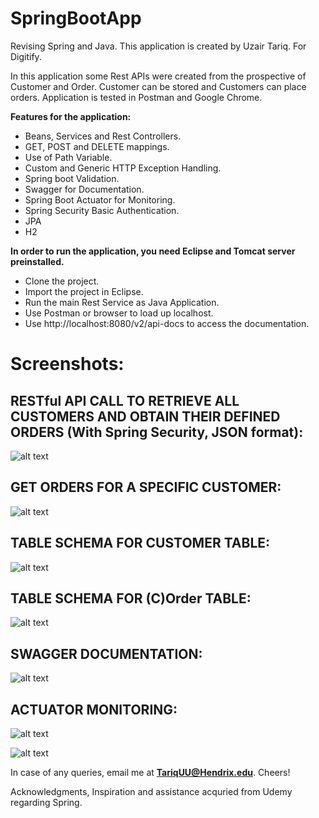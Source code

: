 # SpringBootApp
Revising Spring and Java. 
This application is created by Uzair Tariq. 
For Digitify. 

In this application some Rest APIs were created from the prospective of Customer and Order. Customer can be stored and Customers can place orders.
Application is tested in Postman and Google Chrome. 

**Features for the application:**
- Beans, Services and Rest Controllers.
- GET, POST and DELETE mappings.
- Use of Path Variable.
- Custom and Generic HTTP Exception Handling.
- Spring boot Validation.
- Swagger for Documentation. 
- Spring Boot Actuator for Monitoring.
- Spring Security Basic Authentication. 
- JPA
- H2 

**In order to run the application, you need Eclipse and Tomcat server preinstalled.**
- Clone the project.
- Import the project in Eclipse. 
- Run the main Rest Service as Java Application. 
- Use Postman or browser to load up localhost. 
- Use http://localhost:8080/v2/api-docs to access the documentation. 


# Screenshots:

## RESTful API CALL TO RETRIEVE ALL CUSTOMERS AND OBTAIN THEIR DEFINED ORDERS (With Spring Security, JSON format):

![alt text](https://github.com/uzairrtariq/SpringBootApp/blob/main/Screenshots/CustomerWithOrders.png?raw=true)

## GET ORDERS FOR A SPECIFIC CUSTOMER:

![alt text](https://github.com/uzairrtariq/SpringBootApp/blob/main/Screenshots/Order4Cus.png?raw=true)

## TABLE SCHEMA FOR CUSTOMER TABLE:

![alt text](https://github.com/uzairrtariq/SpringBootApp/blob/main/Screenshots/H2_CUSTOMERTABLE.png?raw=true)

## TABLE SCHEMA FOR (C)Order TABLE:

![alt text](https://github.com/uzairrtariq/SpringBootApp/blob/main/Screenshots/H2_ORDER.png?raw=true)

## SWAGGER DOCUMENTATION:

![alt text](https://github.com/uzairrtariq/SpringBootApp/blob/main/Screenshots/SwaggerDocs.png?raw=true)

## ACTUATOR MONITORING:

![alt text](https://github.com/uzairrtariq/SpringBootApp/blob/main/Screenshots/Monitoring.png?raw=true)

![alt text](https://github.com/uzairrtariq/SpringBootApp/blob/main/Screenshots/ActuatorExample.png?raw=true)





In case of any queries, email me at **TariqUU@Hendrix.edu**. Cheers! 

Acknowledgments, 
Inspiration and assistance acquried from Udemy regarding Spring. 
